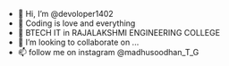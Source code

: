 - 👋 Hi, I’m @devoloper1402
- 👀 Coding is love and everything
- 🌱 BTECH IT in RAJALAKSHMI ENGINEERING COLLEGE
- 💞️ I’m looking to collaborate on ...
- 📫 follow me on instagram @madhusoodhan_T_G

<!---
devoloper1402/devoloper1402 is a ✨ special ✨ repository because its `README.md` (this file) appears on your GitHub profile.
You can click the Preview link to take a look at your changes.
--->
